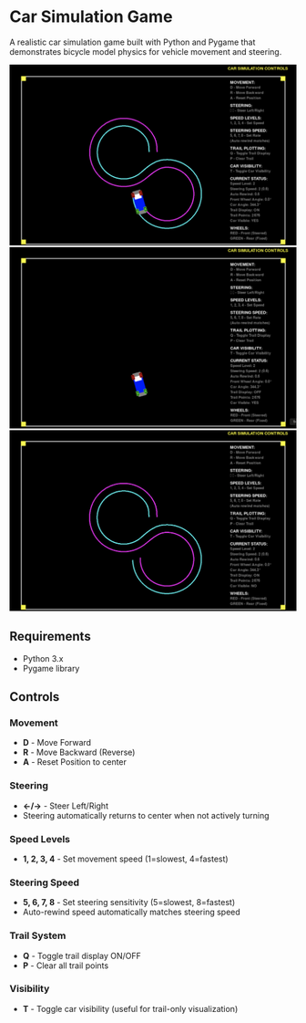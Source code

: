 # Car Simulation Game

A realistic car simulation game built with Python and Pygame that demonstrates bicycle model physics for vehicle movement and steering.

![](Preview-0.png)
![](Preview-1.png)
![](Preview-2.png)

## Requirements

- Python 3.x
- Pygame library

## Controls

### Movement
- **D** - Move Forward
- **R** - Move Backward (Reverse)
- **A** - Reset Position to center

### Steering
- **←/→** - Steer Left/Right
- Steering automatically returns to center when not actively turning

### Speed Levels
- **1, 2, 3, 4** - Set movement speed (1=slowest, 4=fastest)

### Steering Speed
- **5, 6, 7, 8** - Set steering sensitivity (5=slowest, 8=fastest)
- Auto-rewind speed automatically matches steering speed

### Trail System
- **Q** - Toggle trail display ON/OFF
- **P** - Clear all trail points

### Visibility
- **T** - Toggle car visibility (useful for trail-only visualization)

